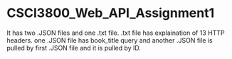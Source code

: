 # CSCI3800_Web_API_Assignment1
It has two .JSON files and one .txt file.  .txt file has explaination of 13 HTTP headers. one .JSON file has book_title query and another 
.JSON file is pulled by first .JSON file and it is pulled by ID.

